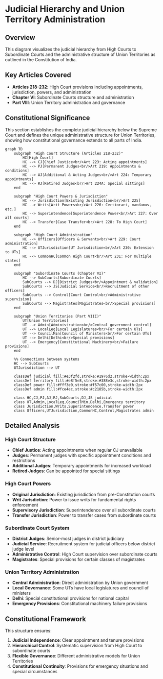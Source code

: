 # Judicial Hierarchy and Union Territory Administration

## Overview
This diagram visualizes the judicial hierarchy from High Courts to Subordinate Courts and the administrative structure of Union Territories as outlined in the Constitution of India.

## Key Articles Covered
- **Articles 218-232**: High Court provisions including appointments, jurisdiction, powers, and administration
- **Chapter VI**: Subordinate Courts structure and administration
- **Part VIII**: Union Territory administration and governance

## Constitutional Significance
This section establishes the complete judicial hierarchy below the Supreme Court and defines the unique administrative structure for Union Territories, showing how constitutional governance extends to all parts of India.

```mermaid
graph TD
    subgraph "High Court Structure (Articles 218-232)"
        HC[High Court]
        HC --> CJ[Chief Justice<br/>Art 223: Acting appointments]
        HC --> PJ[Permanent Judges<br/>Art 219: Appointments & conditions]
        HC --> AJ[Additional & Acting Judges<br/>Art 224: Temporary appointments]
        HC --> RJ[Retired Judges<br/>Art 224A: Special sittings]
    end
    
    subgraph "High Court Powers & Jurisdiction"
        HC --> Jurisdiction[Existing Jurisdiction<br/>Art 225]
        HC --> Writs[Writ Powers<br/>Art 226: Certiorari, mandamus, etc.]
        HC --> Superintendence[Superintendence Power<br/>Art 227: Over all courts]
        HC --> Transfer[Case Transfer<br/>Art 228: To High Court]
    end
    
    subgraph "High Court Administration"
        HC --> Officers[Officers & Servants<br/>Art 229: Court administration]
        HC --> UTJurisdiction[UT Jurisdiction<br/>Art 230: Extension to UTs]
        HC --> CommonHC[Common High Court<br/>Art 231: For multiple states]
    end
    
    subgraph "Subordinate Courts (Chapter VI)"
        HC --> SubCourts[Subordinate Courts]
        SubCourts --> DJ[District Judges<br/>Appointment & validation]
        SubCourts --> JS[Judicial Service<br/>Recruitment of other officers]
        SubCourts --> Control[Court Control<br/>Administrative supervision]
        SubCourts --> Magistrates[Magistrates<br/>Special provisions]
    end
    
    subgraph "Union Territories (Part VIII)"
        UT[Union Territories]
        UT --> Admin[Administration<br/>Central government control]
        UT --> LocalLeg[Local Legislatures<br/>For certain UTs]
        UT --> CouncilMin[Council of Ministers<br/>For certain UTs]
        UT --> Delhi[Delhi<br/>Special provisions]
        UT --> Emergency[Constitutional Machinery<br/>Failure provisions]
    end
    
    %% Connections between systems
    HC --> SubCourts
    UTJurisdiction --> UT
    
    classDef judicial fill:#e3f2fd,stroke:#1976d2,stroke-width:2px
    classDef territory fill:#e8f5e8,stroke:#388e3c,stroke-width:2px
    classDef power fill:#fff3e0,stroke:#f57c00,stroke-width:2px
    classDef admin fill:#fce4ec,stroke:#c2185b,stroke-width:2px
    
    class HC,CJ,PJ,AJ,RJ,SubCourts,DJ,JS judicial
    class UT,Admin,LocalLeg,CouncilMin,Delhi,Emergency territory
    class Jurisdiction,Writs,Superintendence,Transfer power
    class Officers,UTJurisdiction,CommonHC,Control,Magistrates admin
```

## Detailed Analysis

### High Court Structure
- **Chief Justice**: Acting appointments when regular CJ unavailable
- **Judges**: Permanent judges with specific appointment conditions and restrictions
- **Additional Judges**: Temporary appointments for increased workload
- **Retired Judges**: Can be appointed for special sittings

### High Court Powers
- **Original Jurisdiction**: Existing jurisdiction from pre-Constitution courts
- **Writ Jurisdiction**: Power to issue writs for fundamental rights enforcement
- **Supervisory Jurisdiction**: Superintendence over all subordinate courts
- **Transfer Jurisdiction**: Power to transfer cases from subordinate courts

### Subordinate Court System
- **District Judges**: Senior-most judges in district judiciary
- **Judicial Service**: Recruitment system for judicial officers below district judge level
- **Administrative Control**: High Court supervision over subordinate courts
- **Magistrates**: Special provisions for certain classes of magistrates

### Union Territory Administration
- **Central Administration**: Direct administration by Union government
- **Local Governance**: Some UTs have local legislatures and council of ministers
- **Delhi**: Special constitutional provisions for national capital
- **Emergency Provisions**: Constitutional machinery failure provisions

## Constitutional Framework
This structure ensures:
1. **Judicial Independence**: Clear appointment and tenure provisions
2. **Hierarchical Control**: Systematic supervision from High Court to subordinate courts
3. **Flexible Governance**: Different administrative models for Union Territories
4. **Constitutional Continuity**: Provisions for emergency situations and special circumstances